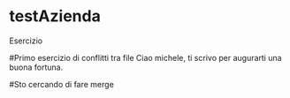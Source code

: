 # testAzienda


Esercizio

#Primo esercizio di conflitti tra file
Ciao michele, ti scrivo per augurarti una buona fortuna.


#Sto cercando di fare merge
